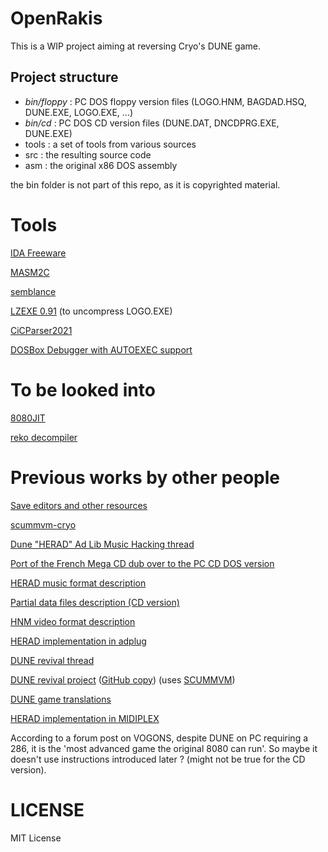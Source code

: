 # OpenRakis

This is a WIP project aiming at reversing Cryo's DUNE game.

## Project structure

* *bin/floppy* :  PC DOS floppy version files (LOGO.HNM, BAGDAD.HSQ, DUNE.EXE, LOGO.EXE, ...)
* *bin/cd* : PC DOS CD version files (DUNE.DAT, DNCDPRG.EXE, DUNE.EXE)
* tools : a set of tools from various sources
* src : the resulting source code
* asm : the original x86 DOS assembly

the bin folder is not part of this repo, as it is copyrighted material.

# Tools

[IDA Freeware](https://www.scummvm.org/news/20180331/)

[MASM2C](https://github.com/xor2003/masm2c)

[semblance](https://github.com/zfigura/semblance)

[LZEXE 0.91](https://bellard.org/lzexe.html) (to uncompress LOGO.EXE)

[CiCParser2021](https://github.com/gabonator/Projects/tree/master/XenonResurrection/Parser/CicParser2021)

[DOSBox Debugger with AUTOEXEC support](https://www.vogons.org/viewtopic.php?p=860536#p860536)

# To be looked into

[8080JIT](https://github.com/DaveTCode/8080JIT)

[reko decompiler](https://github.com/uxmal/reko)

# Previous works by other people

[Save editors and other resources](https://sites.google.com/site/duneeditor/home)

[scummvm-cryo](https://github.com/elyosh/scummvm-cryo)

[Dune "HERAD" Ad Lib Music Hacking thread](https://www.vogons.org/viewtopic.php?t=49813)

[Port of the French Mega CD dub over to the PC CD DOS version](https://www.abandonware-forums.org/forum/autres/les-aventuriers-de-la-traduction-perdue/764167-dune-cd/page15#post804135)

[HERAD music format description](http://www.vgmpf.com/Wiki/index.php/HERAD)

[Partial data files description (CD version)](https://bigs.fr/dune_old/)

[HNM video format description](https://wiki.multimedia.cx/index.php?title=HNM_%281%29)

[HERAD implementation in adplug](https://github.com/adplug/adplug/blob/master/src/herad.cpp)

[DUNE revival thread](https://forum.dune2k.com/topic/17217-rewriting-cryos-dune-1-it-seems-possible/page/13/)

[DUNE revival project](https://sourceforge.net/p/dunerevival/code/HEAD/tree/) ([GitHub copy](https://github.com/sonicpp/dunerevival-code)) (uses [SCUMMVM](https://www.scummvm.org/))

[DUNE game translations](https://github.com/sonicpp/Dune-game-translations)

[HERAD implementation in MIDIPLEX](https://github.com/stascorp/MIDIPLEX)

According to a forum post on VOGONS, despite DUNE on PC requiring a 286, it is the 'most advanced game the original 8080 can run'. So maybe it doesn't use instructions introduced later ? (might not be true for the CD version).

# LICENSE

MIT License
